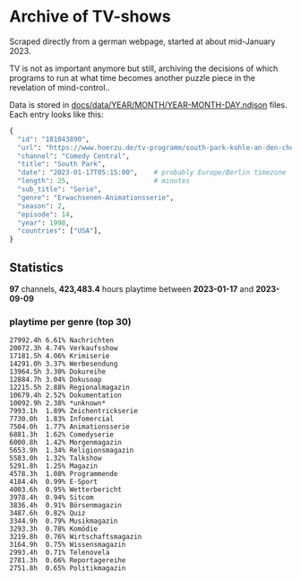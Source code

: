 # Archive of TV-shows

Scraped directly from a german webpage, started at about mid-January 2023.

TV is not as important anymore but still, archiving the decisions of which programs to run at what time
becomes another puzzle piece in the revelation of mind-control.. 

Data is stored in [docs/data/YEAR/MONTH/YEAR-MONTH-DAY.ndjson](docs/data/) files. 
Each entry looks like this:

```python
{
  "id": "181043890", 
  "url": "https://www.hoerzu.de/tv-programm/south-park-kohle-an-den-chefkoch/bid_181043890/", 
  "channel": "Comedy Central", 
  "title": "South Park", 
  "date": "2023-01-17T05:15:00",    # probably Europe/Berlin timezone 
  "length": 25,                     # minutes 
  "sub_title": "Serie", 
  "genre": "Erwachsenen-Animationsserie", 
  "season": 2, 
  "episode": 14, 
  "year": 1998, 
  "countries": ["USA"],
}
```

## Statistics

**97** channels, **423,483.4** hours playtime between **2023-01-17** and **2023-09-09**


### playtime per genre (top 30)

    27992.4h 6.61% Nachrichten
    20072.3h 4.74% Verkaufsshow
    17181.5h 4.06% Krimiserie
    14291.0h 3.37% Werbesendung
    13964.5h 3.30% Dokureihe
    12884.7h 3.04% Dokusoap
    12215.5h 2.88% Regionalmagazin
    10679.4h 2.52% Dokumentation
    10092.9h 2.38% *unknown*
    7993.1h  1.89% Zeichentrickserie
    7730.0h  1.83% Infomercial
    7504.0h  1.77% Animationsserie
    6881.3h  1.62% Comedyserie
    6000.8h  1.42% Morgenmagazin
    5653.9h  1.34% Religionsmagazin
    5583.0h  1.32% Talkshow
    5291.8h  1.25% Magazin
    4578.3h  1.08% Programmende
    4184.4h  0.99% E-Sport
    4003.6h  0.95% Wetterbericht
    3978.4h  0.94% Sitcom
    3836.4h  0.91% Börsenmagazin
    3487.6h  0.82% Quiz
    3344.9h  0.79% Musikmagazin
    3293.3h  0.78% Komödie
    3219.8h  0.76% Wirtschaftsmagazin
    3164.9h  0.75% Wissensmagazin
    2993.4h  0.71% Telenovela
    2781.3h  0.66% Reportagereihe
    2751.8h  0.65% Politikmagazin
